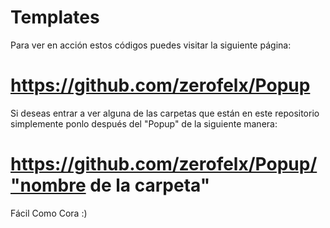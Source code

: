 # Templates

Para ver en acción estos códigos puedes visitar la siguiente página:

# https://github.com/zerofelx/Popup

Si deseas entrar a ver alguna de las carpetas que están en este repositorio simplemente ponlo después del "Popup"
de la siguiente manera:

# https://github.com/zerofelx/Popup/"nombre de la carpeta"

Fácil
Como Cora :)
